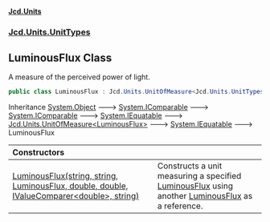 #### [Jcd.Units](index 'index')
### [Jcd.Units.UnitTypes](Jcd.Units.UnitTypes 'Jcd.Units.UnitTypes')

## LuminousFlux Class

A measure of the perceived power of light.

```csharp
public class LuminousFlux : Jcd.Units.UnitOfMeasure<Jcd.Units.UnitTypes.LuminousFlux>
```

Inheritance [System.Object](https://docs.microsoft.com/en-us/dotnet/api/System.Object 'System.Object') &#129106; [System.IComparable](https://docs.microsoft.com/en-us/dotnet/api/System.IComparable 'System.IComparable') &#129106; [System.IComparable](https://docs.microsoft.com/en-us/dotnet/api/System.IComparable 'System.IComparable') &#129106; [System.IEquatable](https://docs.microsoft.com/en-us/dotnet/api/System.IEquatable 'System.IEquatable') &#129106; [Jcd.Units.UnitOfMeasure&lt;](UnitOfMeasure_TUnit_ 'Jcd.Units.UnitOfMeasure<TUnit>')[LuminousFlux](LuminousFlux 'Jcd.Units.UnitTypes.LuminousFlux')[&gt;](UnitOfMeasure_TUnit_ 'Jcd.Units.UnitOfMeasure<TUnit>') &#129106; [System.IEquatable](https://docs.microsoft.com/en-us/dotnet/api/System.IEquatable 'System.IEquatable') &#129106; LuminousFlux

| Constructors | |
| :--- | :--- |
| [LuminousFlux(string, string, LuminousFlux, double, double, IValueComparer&lt;double&gt;, string)](LuminousFlux..ctor.K2unVw8Z3VMRwAIo6Qmrfw 'Jcd.Units.UnitTypes.LuminousFlux.LuminousFlux(string, string, Jcd.Units.UnitTypes.LuminousFlux, double, double, Jcd.Units.IValueComparer<double>, string)') | Constructs a unit measuring a specified [LuminousFlux](LuminousFlux 'Jcd.Units.UnitTypes.LuminousFlux') using another [LuminousFlux](LuminousFlux 'Jcd.Units.UnitTypes.LuminousFlux') as a reference. |
